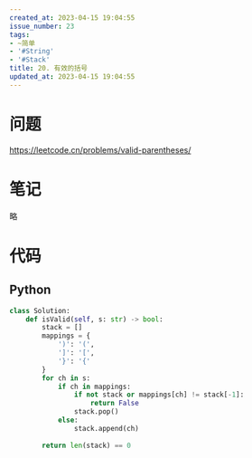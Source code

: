 ```yaml
---
created_at: 2023-04-15 19:04:55
issue_number: 23
tags:
- ~简单
- '#String'
- '#Stack'
title: 20. 有效的括号
updated_at: 2023-04-15 19:04:55
---
```


# 问题

https://leetcode.cn/problems/valid-parentheses/

# 笔记

略

# 代码

## Python

```python
class Solution:
    def isValid(self, s: str) -> bool:
        stack = []
        mappings = {
            ')': '(',
            ']': '[',
            '}': '{'
        }
        for ch in s:
            if ch in mappings:
                if not stack or mappings[ch] != stack[-1]:
                    return False
                stack.pop()
            else:
                stack.append(ch)
        
        return len(stack) == 0
```
